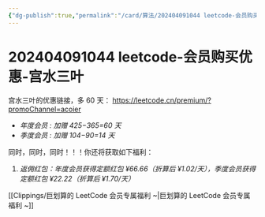 ```yaml
---
{"dg-publish":true,"permalink":"/card/算法/202404091044 leetcode-会员购买优惠-宫水三叶/","noteIcon":"2","created":"2024-04-09T10:45:01+08:00","updated":"2024-10-21T21:53:50+08:00"}
---
```



# 202404091044 leetcode-会员购买优惠-宫水三叶

宫水三叶的优惠链接，多 60 天： https://leetcode.cn/premium/?promoChannel=acoier
- _年度会员 : 加赠 425−365=60 天_
- _季度会员 : 加赠 104−90=14 天_

同时，同时，同时！！！你还将获取如下福利：

1. _返佣红包：年度会员获得定额红包 ¥66.66（折算后 ¥1.02/天），季度会员获得定额红包 ¥22.22（折算后 ¥1.70/天）_  

[[Clippings/巨划算的 LeetCode 会员专属福利 ~\|巨划算的 LeetCode 会员专属福利 ~]]
